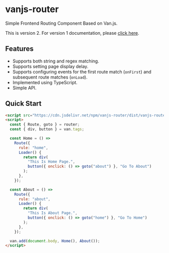 # vanjs-router

Simple Frontend Routing Component Based on Van.js.

This is version 2. For version 1 documentation, please [click here](https://github.com/iuroc/vanjs-router/tree/79b190f56846bef9906de886ddf29f6c62b892db).

## Features

- Supports both string and regex matching.
- Supports setting page display delay.
- Supports configuring events for the first route match (`onFirst`) and subsequent route matches (`onLoad`).
- Implemented using TypeScript.
- Simple API.

## Quick Start

```html
<script src="https://cdn.jsdelivr.net/npm/vanjs-router/dist/vanjs-router.min.js"></script>
<script>
  const { Route, goto } = router;
  const { div, button } = van.tags;

  const Home = () =>
    Route({
      rule: "home",
      Loader() {
        return div(
          "This Is Home Page.",
          button({ onclick: () => goto("about") }, "Go To About")
        );
      },
    });

  const About = () =>
    Route({
      rule: "about",
      Loader() {
        return div(
          "This Is About Page.",
          button({ onclick: () => goto("home") }, "Go To Home")
        );
      },
    });

  van.add(document.body, Home(), About());
</script>
```

